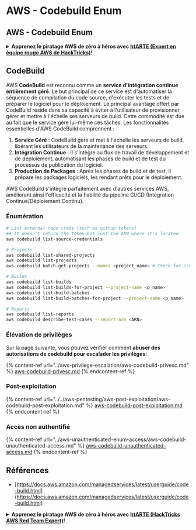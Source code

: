 # AWS - Codebuild Enum

## AWS - Codebuild Enum

<details>

<summary><strong>Apprenez le piratage AWS de zéro à héros avec</strong> <a href="https://training.hacktricks.xyz/courses/arte"><strong>htARTE (Expert en équipe rouge AWS de HackTricks)</strong></a><strong>!</strong></summary>

Autres façons de soutenir HackTricks :

* Si vous souhaitez voir votre **entreprise annoncée dans HackTricks** ou **télécharger HackTricks en PDF**, consultez les [**PLANS D'ABONNEMENT**](https://github.com/sponsors/carlospolop) !
* Obtenez le [**swag officiel PEASS & HackTricks**](https://peass.creator-spring.com)
* Découvrez [**La famille PEASS**](https://opensea.io/collection/the-peass-family), notre collection exclusive de [**NFTs**](https://opensea.io/collection/the-peass-family)
* **Rejoignez le** 💬 [**groupe Discord**](https://discord.gg/hRep4RUj7f) ou le [**groupe Telegram**](https://t.me/peass) ou **suivez-nous** sur **Twitter** 🐦 [**@hacktricks\_live**](https://twitter.com/hacktricks\_live)**.**
* **Partagez vos astuces de piratage en soumettant des PR aux** [**HackTricks**](https://github.com/carlospolop/hacktricks) et [**HackTricks Cloud**](https://github.com/carlospolop/hacktricks-cloud) github repos.

</details>

## CodeBuild

AWS **CodeBuild** est reconnu comme un **service d'intégration continue entièrement géré**. Le but principal de ce service est d'automatiser la séquence de compilation du code source, d'exécuter les tests et de préparer le logiciel pour le déploiement. Le principal avantage offert par CodeBuild réside dans sa capacité à éviter à l'utilisateur de provisionner, gérer et mettre à l'échelle ses serveurs de build. Cette commodité est due au fait que le service gère lui-même ces tâches. Les fonctionnalités essentielles d'AWS CodeBuild comprennent :

1. **Service Géré** : CodeBuild gère et met à l'échelle les serveurs de build, libérant les utilisateurs de la maintenance des serveurs.
2. **Intégration Continue** : Il s'intègre au flux de travail de développement et de déploiement, automatisant les phases de build et de test du processus de publication du logiciel.
3. **Production de Packages** : Après les phases de build et de test, il prépare les packages logiciels, les rendant prêts pour le déploiement.

AWS CodeBuild s'intègre parfaitement avec d'autres services AWS, améliorant ainsi l'efficacité et la fiabilité du pipeline CI/CD (Intégration Continue/Déploiement Continu).

### Énumération
```bash
# List external repo creds (such as github tokens)
## It doesn't return the token but just the ARN where it's located
aws codebuild list-source-credentials

# Projects
aws codebuild list-shared-projects
aws codebuild list-projects
aws codebuild batch-get-projects --names <project_name> # Check for creds in env vars

# Builds
aws codebuild list-builds
aws codebuild list-builds-for-project --project-name <p_name>
aws codebuild list-build-batches
aws codebuild list-build-batches-for-project --project-name <p_name>

# Reports
aws codebuild list-reports
aws codebuild describe-test-cases --report-arn <ARN>
```
### Élévation de privilèges

Sur la page suivante, vous pouvez vérifier comment **abuser des autorisations de codebuild pour escalader les privilèges**:

{% content-ref url="../aws-privilege-escalation/aws-codebuild-privesc.md" %}
[aws-codebuild-privesc.md](../aws-privilege-escalation/aws-codebuild-privesc.md)
{% endcontent-ref %}

### Post-exploitation

{% content-ref url="../../aws-pentesting/aws-post-exploitation/aws-codebuild-post-exploitation.md" %}
[aws-codebuild-post-exploitation.md](../../aws-pentesting/aws-post-exploitation/aws-codebuild-post-exploitation.md)
{% endcontent-ref %}

### Accès non authentifié

{% content-ref url="../aws-unauthenticated-enum-access/aws-codebuild-unauthenticated-access.md" %}
[aws-codebuild-unauthenticated-access.md](../aws-unauthenticated-enum-access/aws-codebuild-unauthenticated-access.md)
{% endcontent-ref %}

## Références

* [https://docs.aws.amazon.com/managedservices/latest/userguide/code-build.html](https://docs.aws.amazon.com/managedservices/latest/userguide/code-build.html)

<details>

<summary><strong>Apprenez le piratage AWS de zéro à héros avec</strong> <a href="https://training.hacktricks.xyz/courses/arte"><strong>htARTE (HackTricks AWS Red Team Expert)</strong></a><strong>!</strong></summary>

Autres façons de soutenir HackTricks:

* Si vous souhaitez voir votre **entreprise annoncée dans HackTricks** ou **télécharger HackTricks en PDF**, consultez les [**PLANS D'ABONNEMENT**](https://github.com/sponsors/carlospolop)!
* Obtenez le [**swag officiel PEASS & HackTricks**](https://peass.creator-spring.com)
* Découvrez [**The PEASS Family**](https://opensea.io/collection/the-peass-family), notre collection exclusive de [**NFTs**](https://opensea.io/collection/the-peass-family)
* **Rejoignez le** 💬 [**groupe Discord**](https://discord.gg/hRep4RUj7f) ou le [**groupe Telegram**](https://t.me/peass) ou **suivez-nous** sur **Twitter** 🐦 [**@hacktricks\_live**](https://twitter.com/hacktricks\_live)**.**
* **Partagez vos astuces de piratage en soumettant des PR aux** [**HackTricks**](https://github.com/carlospolop/hacktricks) et [**HackTricks Cloud**](https://github.com/carlospolop/hacktricks-cloud) github repos.

</details>

